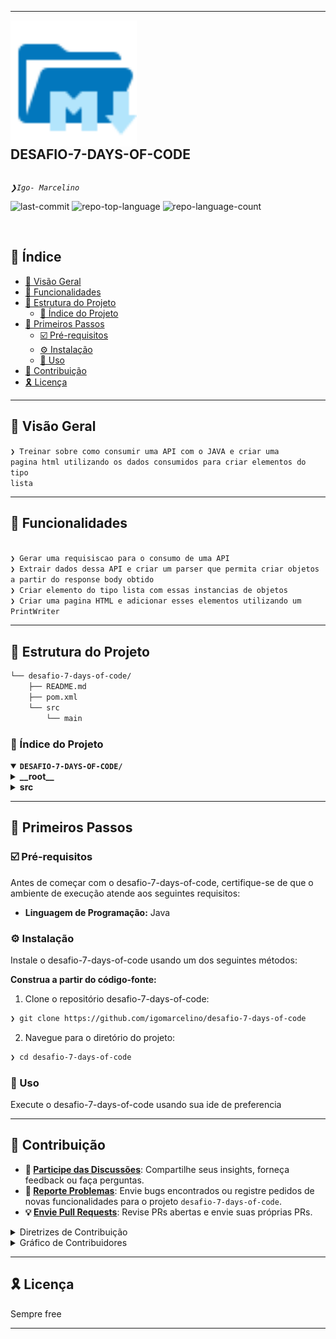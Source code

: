 
---

<div align="left">
    <img src="https://raw.githubusercontent.com/PKief/vscode-material-icon-theme/ec559a9f6bfd399b82bb44393651661b08aaf7ba/icons/folder-markdown-open.svg" width="40%" align="left" style="margin-right: 15px"/>
    <div style="display: inline-block;">
        <h2 style="display: inline-block; vertical-align: middle; margin-top: 0;">DESAFIO-7-DAYS-OF-CODE</h2>
        <p>
	<em><code>❯Igo- Marcelino</code></em>
</p>
        <p>
	<img src="https://img.shields.io/github/last-commit/igomarcelino/desafio-7-days-of-code?style=default&logo=git&logoColor=white&color=0080ff" alt="last-commit">
	<img src="https://img.shields.io/github/languages/top/igomarcelino/desafio-7-days-of-code?style=default&color=0080ff" alt="repo-top-language">
	<img src="https://img.shields.io/github/languages/count/igomarcelino/desafio-7-days-of-code?style=default&color=0080ff" alt="repo-language-count">
</p>
        <p><!-- default option, no dependency badges. -->
</p>
        <p>
	<!-- default option, no dependency badges. -->
</p>
    </div>
</div>
<br clear="left"/>

## 🔗 Índice

- [📍 Visão Geral](#-visao-geral)
- [👾 Funcionalidades](#-funcionalidades)
- [📁 Estrutura do Projeto](#-estrutura-do-projeto)
  - [📂 Índice do Projeto](#-indice-do-projeto)
- [🚀 Primeiros Passos](#-primeiros-passos)
  - [☑️ Pré-requisitos](#-pre-requisitos)
  - [⚙️ Instalação](#-instalacao)
  - [🤖 Uso](#🤖-uso)
- [🔰 Contribuição](#-contribuicao)
- [🎗 Licença](#-licenca)


---

## 📍 Visão Geral

<code>❯ Treinar sobre como consumir uma API com o JAVA e criar uma pagina html utilizando os dados consumidos para criar elementos do tipo lista </code>

---

## 👾 Funcionalidades

<code>
❯ Gerar uma requisiscao para o consumo de uma API
❯ Extrair dados dessa API e criar um parser que permita criar objetos a partir do response body obtido
❯ Criar elemento do tipo lista com essas instancias de objetos
❯ Criar uma pagina HTML e adicionar esses elementos utilizando um PrintWriter
</code>

---

## 📁 Estrutura do Projeto

```sh
└── desafio-7-days-of-code/
    ├── README.md
    ├── pom.xml
    └── src
        └── main
```

### 📂 Índice do Projeto
<details open>
	<summary><b><code>DESAFIO-7-DAYS-OF-CODE/</code></b></summary>
	<details> <!-- __root__ Submodule -->
		<summary><b>__root__</b></summary>
		<blockquote>
			<table>
			</table>
		</blockquote>
	</details>
	<details> <!-- src Submodule -->
		<summary><b>src</b></summary>
		<blockquote>
			<details>
				<summary><b>main</b></summary>
				<blockquote>
					<details>
						<summary><b>java</b></summary>
						<blockquote>
							<details>
								<summary><b>org</b></summary>
								<blockquote>
									<details>
										<summary><b>example</b></summary>
										<blockquote>
											<table>
											<tr>
												<td><b><a href='https://github.com/igomarcelino/desafio-7-days-of-code/blob/master/src/main/java/org/example/Main.java'>Main.java</a></b></td>
												<td><code>❯ Main.Java </code></td>
											</tr>
											</table>
											<details>
												<summary><b>Request</b></summary>
												<blockquote>
													<table>
													<tr>
														<td><b><a href='https://github.com/igomarcelino/desafio-7-days-of-code/blob/master/src/main/java/org/example/Request/ImdbApiClient.java'>ImdbApiClient.java</a></b></td>
														<td><code>❯public class Main {
    public static void main(String[] args) throws IOException, InterruptedException {

        String json = new ImdbApiClient("eyJhbGciOiJIUzI1NiJ9.eyJhdWQiOiJlMzBlOTY4YjJkYTg1YzhlZGNiNjI2YTM1ZmJjZTkzZiIsIm5iZiI6MTczNzM4MTE4Mi4zNzY5OTk5LCJzdWIiOiI2NzhlNTUzZWRiY2ZmMzNhOWM2NTU3YTYiLCJzY29wZXMiOlsiYXBpX3JlYWQiXSwidmVyc2lvbiI6MX0._jMtPU8KDGEj8gj-ytwUBJlYuA2K2TGKVq5lPqYiDzk").getBody();
        List<Movie> movies = new JsonParse(json).parseJson();
        PrintWriter writer = new PrintWriter("src/main/java/org/example/index.html");
        new HTMLGenerator(writer).generate(movies);
        writer.close();

    }
}</code></td>
													</tr>
													</table>
												</blockquote>
											</details>
											<details>
												<summary><b>parse</b></summary>
												<blockquote>
													<table>
													<tr>
														<td><b><a href='https://github.com/igomarcelino/desafio-7-days-of-code/blob/master/src/main/java/org/example/parse/HTMLGenerator.java'>HTMLGenerator.java</a></b></td>
														<td><code>❯public class HTMLGenerator {


    private PrintWriter writer;

    public HTMLGenerator(PrintWriter writer) {
        this.writer = writer;
    }

    public PrintWriter getWriter() {
        return writer;
    }

    public void generate(List<Movie> movies) throws IOException {

        String htmlDoc = """
                  <!DOCTYPE html>
                  <html> 
                    <head>
                        <meta charset="utf-8">
                        <meta name="viewport" content="width=device-width, initial-scale=1.0">
                        <title>Desafio Alura 7 dias de código Java</title>
                        <link rel="stylesheet" href="https://cdn.jsdelivr.net/npm/bootstrap@5.3.0/dist/css/bootstrap.min.css">
                    </head>
                    <body>
                  <h1> Lista de Filmes obtido pela API</h1>  
                  <div>
                    %s
                </div>
                </body>
                  </html>
                """;

        String divTemplate = """
                <div class=\"card text-white bg-dark mb-3\" style=\"max-width: 18rem;\">
                    	<h4 class=\"card-header\">%s</h4>
                    	<div class=\"card-body\">
                    		<img class=\"card-img\" src=\"%s\" alt=\"%s\">
                    		<p class=\"card-text mt-2\">Nota: %s - Ano: %s</p>
                    	</div>
                    </div>
                """;
        StringBuilder stringDiv = new StringBuilder();

        for (Movie m : movies){
            stringDiv.append(String.format(divTemplate,m.getTitle(),m.getUrlImage(),m.getTitle(),m.getRating(),m.getYear()));
        }
        writer.write(String.format(htmlDoc,stringDiv));
    }</code></td>
													</tr>
													<tr>
														<td><b><a href='https://github.com/igomarcelino/desafio-7-days-of-code/blob/master/src/main/java/org/example/parse/JsonParse.java'>JsonParse.java</a></b></td>
														<td><code>❯ public class JsonParse {

    private String jsonBody;

    public JsonParse(String jsonBody) {
        this.jsonBody = jsonBody;
    }

    public String getJsonBody() {
        return jsonBody;
    }

    public void setJsonBody(String jsonBody) {
        this.jsonBody = jsonBody;
    }

    public List<Movie> parseJson(){
        List<MoviesFromAPI> moviesFromAPIList = new ArrayList<>();
        Gson gson = new Gson();
        Page page = gson.fromJson(jsonBody, Page.class);
        moviesFromAPIList = page.getResults();
        List<Movie> movies = new ArrayList<>();
        movies = moviesFromAPIList.stream().map(Movie::new).toList();
        return movies;
    }</code></td>
													</tr>
													</table>
												</blockquote>
											</details>
											<details>
												<summary><b>domain</b></summary>
												<blockquote>
													<table>
													<tr>
														<td><b><a href='https://github.com/igomarcelino/desafio-7-days-of-code/blob/master/src/main/java/org/example/domain/Movie.java'>Movie.java</a></b></td>
														<td><code>❯public Movie(String title, String urlImage, Double rating, Integer year) {
        this.title = title;
        this.urlImage = urlImage;
        this.rating = rating;
        this.year = year;
    }

    public Movie(MoviesFromAPI movie) {
        this.title = movie.getTitle();
        this.urlImage = "https://image.tmdb.org/t/p/w500"+movie.getBackdropPath();
        this.rating = movie.getVoteAverage();
        this.year = Integer.valueOf(movie.getReleaseDate().substring(0,4));
    }
    // getter and setter ......
</code></td>
													</tr>
													<tr>
														<td><b><a href='https://github.com/igomarcelino/desafio-7-days-of-code/blob/master/src/main/java/org/example/domain/Page.java'>Page.java</a></b></td>
														<td><code>❯ public class Page {
    @SerializedName("page")
    private int page;
    @SerializedName("results")
    private List<MoviesFromAPI> results;

    public Page() {
    }

    public Page(int page, List<MoviesFromAPI> results) {
        this.page = page;
        this.results = results;
    } // getters and setters ....
    </code></td>
													</tr>
													<tr>
														<td><b><a href='https://github.com/igomarcelino/desafio-7-days-of-code/blob/master/src/main/java/org/example/domain/MoviesFromAPI.java'>MoviesFromAPI.java</a></b></td>
														<td><code>❯ public class MoviesFromAPI implements Comparable<MoviesFromAPI> {
    /**
     * Aqui lemos o nome serializado no json e atribuimos a uma variavel que ira
     * corresponder o atributo do json
     * */
    @SerializedName("backdrop_path")
    private String backdropPath;
    @SerializedName("id")
    private int id;
    @SerializedName("title")
    private String title;
    @SerializedName("original_title")
    private String originalTitle;
    @SerializedName("overview")
    private String overview;
    @SerializedName("poster_path")
    private String posterPath;
    @SerializedName("media_type")
    private String mediaType;
    @SerializedName("adult")
    private boolean adult;
    @SerializedName("original_language")
    private String originalLanguage;
    @SerializedName("genre_ids")
    private List<Integer> genreIds;
    @SerializedName("popularity")
    private double popularity;
    @SerializedName("release_date")
    private String releaseDate;
    @SerializedName("video")
    private boolean video;
    @SerializedName("vote_average")
    private double voteAverage;
    @SerializedName("vote_count")
    private int voteCount;
    
    // getters and setters ....
</code></td>
													</tr>
													</table>
												</blockquote>
											</details>
											<details>
												<summary><b>filesOut</b></summary>
												<blockquote>
													<table>
													<tr>
														<td><b><a href='https://github.com/igomarcelino/desafio-7-days-of-code/blob/master/src/main/java/org/example/filesOut/index.html'>index.html</a></b></td>
														<td><code>❯ HTML Structure</code></td>
													</tr>
													</table>
												</blockquote>
											</details>
										</blockquote>
									</details>
								</blockquote>
							</details>
						</blockquote>
					</details>
				</blockquote>
			</details>
		</blockquote>
	</details>
</details>

---
## 🚀 Primeiros Passos

### ☑️ Pré-requisitos

Antes de começar com o desafio-7-days-of-code, certifique-se de que o ambiente de execução atende aos seguintes requisitos:

- **Linguagem de Programação:** Java


### ⚙️ Instalação

Instale o desafio-7-days-of-code usando um dos seguintes métodos:

**Construa a partir do código-fonte:**

1. Clone o repositório desafio-7-days-of-code:
```sh
❯ git clone https://github.com/igomarcelino/desafio-7-days-of-code
```

2. Navegue para o diretório do projeto:
```sh
❯ cd desafio-7-days-of-code
```




### 🤖 Uso
Execute o desafio-7-days-of-code usando sua ide de preferencia




---

## 🔰 Contribuição

- **💬 [Participe das Discussões](https://github.com/igomarcelino/desafio-7-days-of-code/discussions)**: Compartilhe seus insights, forneça feedback ou faça perguntas.
- **🐛 [Reporte Problemas](https://github.com/igomarcelino/desafio-7-days-of-code/issues)**: Envie bugs encontrados ou registre pedidos de novas funcionalidades para o projeto `desafio-7-days-of-code`.
- **💡 [Envie Pull Requests](https://github.com/igomarcelino/desafio-7-days-of-code/blob/main/CONTRIBUTING.md)**: Revise PRs abertas e envie suas próprias PRs.

<details closed>
<summary>Diretrizes de Contribuição</summary>

1. **Faça um Fork do Repositório**: Comece fazendo um fork do repositório do projeto para a sua conta do GitHub.
2. **Clone Localmente**: Clone o repositório forkado para a sua máquina usando um cliente git.
   ```sh
   git clone https://github.com/igomarcelino/desafio-7-days-of-code
   ```
3. **Crie uma Nova Branch**: Sempre trabalhe em uma nova branch, dando a ela um nome descritivo.
   ```sh
   git checkout -b nova-funcionalidade-x
   ```
4. **Faça Suas Alterações**: Desenvolva e teste suas mudanças localmente.
5. **Comite Suas Alterações**: Faça commit com uma mensagem clara descrevendo suas atualizações.
   ```sh
   git commit -m 'Implementada nova funcionalidade x.'
   ```
6. **Envie para o GitHub**: Envie as alterações para o seu repositório forkado.
   ```sh
   git push origin nova-funcionalidade-x
   ```
7. **Envie um Pull Request**: Crie um PR contra o repositório original do projeto. Descreva claramente as mudanças e suas motivações.
8. **Revisão**: Uma vez que seu PR for revisado e aprovado, ele será mesclado na branch principal. Parabéns pela sua contribuição!
</details>

<details closed>
<summary>Gráfico de Contribuidores</summary>
<br>
<p align="left">
   <a href="https://github.com/igomarcelino/desafio-7-days-of-code/graphs/contributors">
      <img src="https://contrib.rocks/image?repo=igomarcelino/desafio-7-days-of-code">
   </a>
</p>
</details>

---

## 🎗 Licença

Sempre free


---

